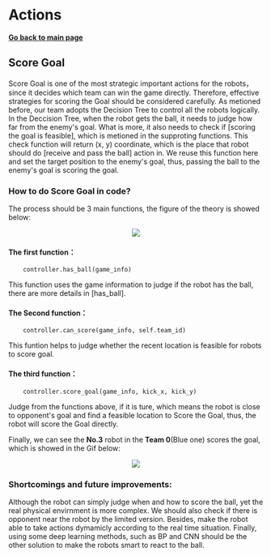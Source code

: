 # **Actions**

**[Go back to main page](../../Documentation.md)**

## Score Goal

Score Goal is one of the most strategic important actions for the robots，since it decides which team can win the game directly. Therefore, effective strategies for scoring the Goal should be considered carefully.
As metioned before, our team adopts the Decision Tree to control all the robots logically. In the Deccision Tree, when the robot gets the ball, it needs to judge how far from the enemy's goal. What is more, it also needs to check if [scoring the goal is feasible], which is metioned in the supproting functions. This check function will return (x, y) coordinate, which is the place that robot should do [receive and pass the ball] action in. We reuse this function here and set the target position to the
enemy's goal, thus, passing the ball to the enemy's goal is scoring the goal.
   
### How to do Score Goal in code?
   
   The process should be 3 main functions, the figure of the theory is showed below:
   <p align="center">
      <img src="../../Score_Goal.png" />
   </p>
   
   #### The first function：
        controller.has_ball(game_info)
   This function uses the game information to judge if the robot has the ball, there are more details in [has_ball].
        
   #### The Second function：
        controller.can_score(game_info, self.team_id)
   This funtion helps to judge whether the recent location is feasible for robots to score goal.
   
   #### The third function：
        controller.score_goal(game_info, kick_x, kick_y)
   Judge from the functions above, if it is ture, which means the robot is close to opponent's goal and find a feasible location to Score the Goal, thus, the robot will score the Goal directly.

   Finally, we can see the **No.3** robot in the **Team 0**(Blue one) scores the goal, which is showed in the Gif below:
   <p align="center">
      <img src="../../Score_Goal.gif" />
   </p>
   
### Shortcomings and future improvements:
   Although the robot can simply judge when and how to score the ball, yet the real physical envirnment is more complex. We should also check if there is opponent near the robot by the limited version. Besides, make the robot able to take actions dymamicly according to the real time situation. Finally, using some deep learning methods, such as BP and CNN should be the other solution to make the robots smart to react to the ball.

        
</p>
